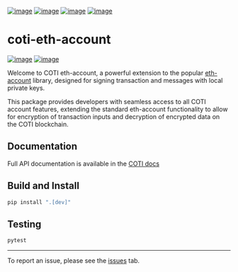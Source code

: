 [![image](https://img.shields.io/badge/Telegram-2CA5E0?style=for-the-badge&logo=telegram&logoColor=white)](https://telegram.coti.io)
[![image](https://img.shields.io/badge/Discord-5865F2?style=for-the-badge&logo=discord&logoColor=white)](https://discord.coti.io)
[![image](https://img.shields.io/badge/X-000000?style=for-the-badge&logo=x&logoColor=white)](https://twitter.coti.io)
[![image](https://img.shields.io/badge/YouTube-FF0000?style=for-the-badge&logo=youtube&logoColor=white)](https://youtube.coti.io)

# coti-eth-account

[![image](https://img.shields.io/badge/pypi-3775A9?style=for-the-badge&logo=pypi&logoColor=white)](https://pypi.org/project/coti-eth-account/)
[![image](https://img.shields.io/badge/Python-FFD43B?style=for-the-badge&logo=python&logoColor=blue)](https://www.python.org/downloads/release/python-31014/)

Welcome to COTI eth-account, a powerful extension to the popular [eth-account](https://github.com/ethereum/eth-account) library, designed for signing transaction and messages with local private keys.

This package provides developers with seamless access to all COTI account features, extending the standard eth-account functionality to allow for encryption of transaction inputs and decryption of encrypted data on the COTI blockchain.

## Documentation

Full API documentation is available in the [COTI docs](https://docs.coti.io/coti-v2-documentation/build-on-coti/tools/web3.py)

## Build and Install

```bash
pip install ".[dev]"
```

## Testing

```bash
pytest
```

---

To report an issue, please see the [issues](https://github.com/coti-io/coti-eth-account/issues/new) tab.